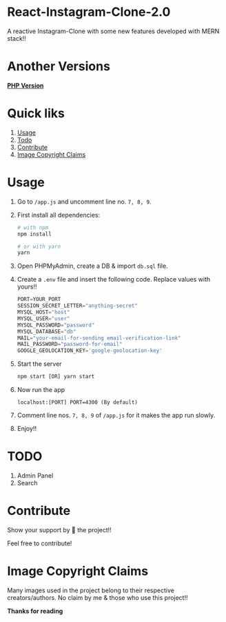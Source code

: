 # React-Instagram-Clone-2.0
A reactive Instagram-Clone with some new features developed with MERN stack!! 

# Another Versions
**[PHP Version](https://github.com/yTakkar/Instagram-Clone)**

# Quick liks
1. [Usage](#usage)
2. [Todo](#todo)
2. [Contribute](#contribute)
3. [Image Copyright Claims](#image-copyright-claims)

# Usage
1. Go to `/app.js` and uncomment line no. `7, 8, 9`.
2. First install all dependencies:
    ```bash
    # with npm
    npm install
    
    # or with yarn
    yarn
    ```

2. Open PHPMyAdmin, create a DB & import `db.sql` file.
3. Create a `.env` file and insert the following code. Replace values with yours!!

    ```javascript
    PORT=YOUR_PORT
    SESSION_SECRET_LETTER="anything-secret"
    MYSQL_HOST="host"
    MYSQL_USER="user"
    MYSQL_PASSWORD="password"
    MYSQL_DATABASE="db"
    MAIL="your-email-for-sending email-verification-link"
    MAIL_PASSWORD="password-for-email"
    GOOGLE_GEOLOCATION_KEY='google-geolocation-key'
    ```

4. Start the server
    ```javascript
    npm start [OR] yarn start
    ```

5. Now run the app
    ```javacript
    localhost:[PORT] PORT=4300 (By default)
    ```

6. Comment line nos. `7, 8, 9` of `/app.js` for it makes the app run slowly.

7. Enjoy!!

# TODO
1. Admin Panel
2. Search

# Contribute
Show your support by 🌟 the project!!

Feel free to contribute!

# Image Copyright Claims
Many images used in the project belong to their respective creators/authors. No claim by me & those who use this project!!

**Thanks for reading**
